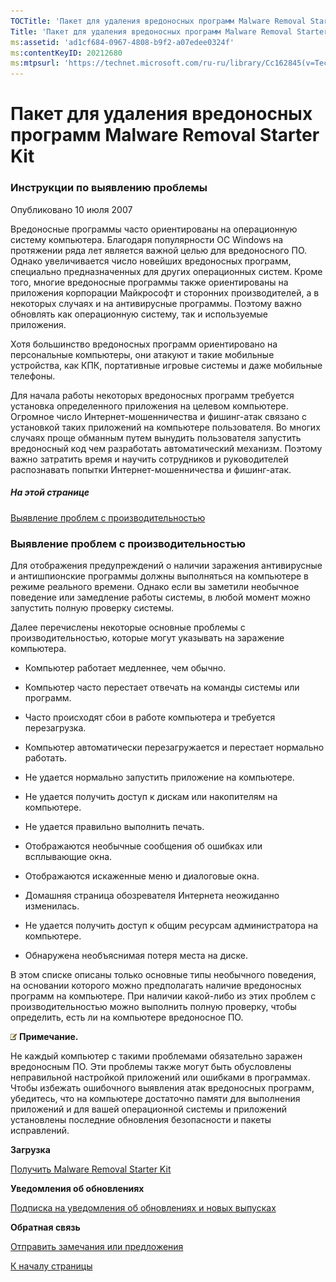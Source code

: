 ```yaml
---
TOCTitle: 'Пакет для удаления вредоносных программ Malware Removal Starter Kit: инструкции по выявлению проблемы'
Title: 'Пакет для удаления вредоносных программ Malware Removal Starter Kit: инструкции по выявлению проблемы'
ms:assetid: 'ad1cf684-0967-4808-b9f2-a07edee0324f'
ms:contentKeyID: 20212680
ms:mtpsurl: 'https://technet.microsoft.com/ru-ru/library/Cc162845(v=TechNet.10)'
---
```


Пакет для удаления вредоносных программ Malware Removal Starter Kit
===================================================================

### Инструкции по выявлению проблемы

Опубликовано 10 июля 2007

Вредоносные программы часто ориентированы на операционную систему компьютера. Благодаря популярности ОС Windows на протяжении ряда лет является важной целью для вредоносного ПО. Однако увеличивается число новейших вредоносных программ, специально предназначенных для других операционных систем. Кроме того, многие вредоносные программы также ориентированы на приложения корпорации Майкрософт и сторонних производителей, а в некоторых случаях и на антивирусные программы. Поэтому важно обновлять как операционную систему, так и используемые приложения.

Хотя большинство вредоносных программ ориентировано на персональные компьютеры, они атакуют и такие мобильные устройства, как КПК, портативные игровые системы и даже мобильные телефоны.

Для начала работы некоторых вредоносных программ требуется установка определенного приложения на целевом компьютере. Огромное число Интернет-мошенничества и фишинг-атак связано с установкой таких приложений на компьютере пользователя. Во многих случаях проще обманным путем вынудить пользователя запустить вредоносный код чем разработать автоматический механизм. Поэтому важно затратить время и научить сотрудников и руководителей распознавать попытки Интернет-мошенничества и фишинг-атак.

##### На этой странице

[](#ebae)[Выявление проблем с производительностью](#ebae)

### Выявление проблем с производительностью

Для отображения предупреждений о наличии заражения антивирусные и антишпионские программы должны выполняться на компьютере в режиме реального времени. Однако если вы заметили необычное поведение или замедление работы системы, в любой момент можно запустить полную проверку системы.

Далее перечислены некоторые основные проблемы с производительностью, которые могут указывать на заражение компьютера.

-   Компьютер работает медленнее, чем обычно.

-   Компьютер часто перестает отвечать на команды системы или программ.

-   Часто происходят сбои в работе компьютера и требуется перезагрузка.

-   Компьютер автоматически перезагружается и перестает нормально работать.

-   Не удается нормально запустить приложение на компьютере.

-   Не удается получить доступ к дискам или накопителям на компьютере.

-   Не удается правильно выполнить печать.

-   Отображаются необычные сообщения об ошибках или всплывающие окна.

-   Отображаются искаженные меню и диалоговые окна.

-   Домашняя страница обозревателя Интернета неожиданно изменилась.

-   Не удается получить доступ к общим ресурсам администратора на компьютере.

-   Обнаружена необъяснимая потеря места на диске.

В этом списке описаны только основные типы необычного поведения, на основании которого можно предполагать наличие вредоносных программ на компьютере. При наличии какой-либо из этих проблем с производительностью можно выполнить полную проверку, чтобы определить, есть ли на компьютере вредоносное ПО.

![](/security-updates/images/Cc162845.note(ru-ru,TechNet.10).gif) **Примечание.**

Не каждый компьютер с такими проблемами обязательно заражен вредоносным ПО. Эти проблемы также могут быть обусловлены неправильной настройкой приложений или ошибками в программах. Чтобы избежать ошибочного выявления атак вредоносных программ, убедитесь, что на компьютере достаточно памяти для выполнения приложений и для вашей операционной системы и приложений установлены последние обновления безопасности и пакеты исправлений.

**Загрузка**

[Получить Malware Removal Starter Kit](http://go.microsoft.com/fwlink/?linkid=93108)

**Уведомления об обновлениях**

[Подписка на уведомления об обновлениях и новых выпусках](http://go.microsoft.com/fwlink/?linkid=54982)

**Обратная связь**

[Отправить замечания или предложения](https://technet.microsoft.com/ru-ru/mailto:secwish?subject=malware%20removal%20starter%20kit)

[](#mainsection)[К началу страницы](#mainsection)
